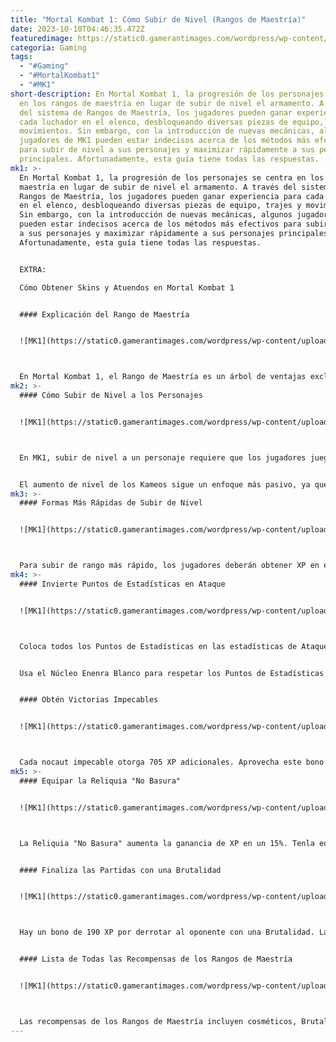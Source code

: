 ```yaml
---
title: "Mortal Kombat 1: Cómo Subir de Nivel (Rangos de Maestría)"
date: 2023-10-10T04:46:35.472Z
featuredimage: https://static0.gamerantimages.com/wordpress/wp-content/uploads/2023/10/mortal-kombat-1-level-up-guide.jpg?q=50&fit=contain&w=1140&h=&dpr=1.5
categoria: Gaming
tags:
  - "#Gaming"
  - "#MortalKombat1"
  - "#MK1"
short-description: En Mortal Kombat 1, la progresión de los personajes se centra
  en los rangos de maestría en lugar de subir de nivel el armamento. A través
  del sistema de Rangos de Maestría, los jugadores pueden ganar experiencia para
  cada luchador en el elenco, desbloqueando diversas piezas de equipo, trajes y
  movimientos. Sin embargo, con la introducción de nuevas mecánicas, algunos
  jugadores de MK1 pueden estar indecisos acerca de los métodos más efectivos
  para subir de nivel a sus personajes y maximizar rápidamente a sus personajes
  principales. Afortunadamente, esta guía tiene todas las respuestas.
mk1: >-
  En Mortal Kombat 1, la progresión de los personajes se centra en los rangos de
  maestría en lugar de subir de nivel el armamento. A través del sistema de
  Rangos de Maestría, los jugadores pueden ganar experiencia para cada luchador
  en el elenco, desbloqueando diversas piezas de equipo, trajes y movimientos.
  Sin embargo, con la introducción de nuevas mecánicas, algunos jugadores de MK1
  pueden estar indecisos acerca de los métodos más efectivos para subir de nivel
  a sus personajes y maximizar rápidamente a sus personajes principales.
  Afortunadamente, esta guía tiene todas las respuestas.


  EXTRA:

  Cómo Obtener Skins y Atuendos en Mortal Kombat 1


  #### Explicación del Rango de Maestría


  ![MK1](https://static0.gamerantimages.com/wordpress/wp-content/uploads/2023/09/mortal-kombat-1-cosmetics-skins-unlock-guide-towers-character-mastery-scorpion.jpg?q=50&fit=crop&w=1500&dpr=1.5 "MK1")



  En Mortal Kombat 1, el Rango de Maestría es un árbol de ventajas exclusivo para cada personaje. Al igual que el Rango de Perfil, el Rango de Maestría avanza a medida que los jugadores utilizan personajes específicos. Hay un total de 35 Rangos de Maestría disponibles para los Kombatantes y 15 para los Kameos, y cada rango desbloquea una variedad de nuevos movimientos, burlas y cosméticos.
mk2: >-
  #### Cómo Subir de Nivel a los Personajes


  ![MK1](https://static0.gamerantimages.com/wordpress/wp-content/uploads/2023/10/mortal-kombat-1-character-rank-up.jpg?q=50&fit=crop&w=1500&dpr=1.5 "MK1")



  En MK1, subir de nivel a un personaje requiere que los jugadores jueguen activamente con ese Kombatante específico en varios modos de juego. El proceso de subir de rango está directamente relacionado con la obtención de puntos de experiencia (XP), una recompensa crucial que se obtiene de las partidas jugadas en el Modo Historia, multijugador local o peleas en línea.


  El aumento de nivel de los Kameos sigue un enfoque más pasivo, ya que ganan XP de forma natural al acompañar a un personaje. Sin embargo, vale la pena señalar que involucrarlos en peleas puede acelerar su proceso de aumento de nivel.
mk3: >-
  #### Formas Más Rápidas de Subir de Nivel


  ![MK1](https://static0.gamerantimages.com/wordpress/wp-content/uploads/2023/09/mk1-invasion-mode-overlay.jpg?q=50&fit=crop&w=1500&dpr=1.5 "MK1")



  Para subir de rango más rápido, los jugadores deberán obtener XP en el Modo Invasión. Para ello, deben maximizar su ataque para garantizar victorias impecables y aprovechar las Brutalidades mientras equipan objetos que aumenten la XP, como el Reliquia No Basura.
mk4: >-
  #### Invierte Puntos de Estadísticas en Ataque


  ![MK1](https://static0.gamerantimages.com/wordpress/wp-content/uploads/2023/09/mortal-kombat-1-stat-points.jpg?q=50&fit=crop&w=1500&dpr=1.5 "MK1")



  Coloca todos los Puntos de Estadísticas en las estadísticas de Ataque para conseguir derribos de un solo golpe. Esto otorgará puntos de experiencia adicionales al final de la partida, acelerando el progreso del rango.


  Usa el Núcleo Enenra Blanco para respetar los Puntos de Estadísticas gastados anteriormente.


  #### Obtén Victorias Impecables


  ![MK1](https://static0.gamerantimages.com/wordpress/wp-content/uploads/2023/09/mk1-invasion-mode-level-up-stats-spread.jpg?q=50&fit=crop&w=1500&dpr=1.5 "MK1")



  Cada nocaut impecable otorga 705 XP adicionales. Aprovecha este bono para subir de nivel a un personaje más rápido. Una forma ideal de hacerlo es volviendo a las peleas de Resistencia de bajo nivel después de terminar el Modo Invasión.
mk5: >-
  #### Equipar la Reliquia "No Basura"


  ![MK1](https://static0.gamerantimages.com/wordpress/wp-content/uploads/2023/10/mortal-kombat-1-not-junk-relic.jpg?q=50&fit=crop&w=1500&dpr=1.5 "MK1")



  La Reliquia "No Basura" aumenta la ganancia de XP en un 15%. Tenla equipada antes de entrar en las peleas del Modo Invasión para maximizar las ganancias.


  #### Finaliza las Partidas con una Brutalidad


  ![MK1](https://static0.gamerantimages.com/wordpress/wp-content/uploads/2023/09/kenshi-1.jpg?q=50&fit=crop&w=1500&dpr=1.5 "MK1")



  Hay un bono de 190 XP por derrotar al oponente con una Brutalidad. La Brutalidad Klassic es la mejor opción para este propósito, ya que requiere poco o ningún conocimiento de combos y se puede realizar rápidamente.


  #### Lista de Todas las Recompensas de los Rangos de Maestría


  ![MK1](https://static0.gamerantimages.com/wordpress/wp-content/uploads/wm/2023/10/mk1feat.jpg?q=50&fit=crop&w=1500&dpr=1.5 "MK1")



  Las recompensas de los Rangos de Maestría incluyen cosméticos, Brutalities, Fatalities, burlas, armaduras, arte de personajes y Cristales de Dragón. Aunque los elementos en este árbol de ventajas son exclusivos de cada luchador, el orden en que se desbloquean es el mismo para todos los Kombatantes.
---
```

